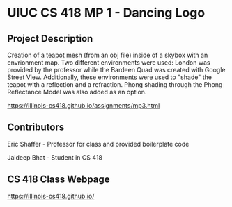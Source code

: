 # UIUC CS 418 MP 1 - Dancing Logo
## Project Description
Creation of a teapot mesh (from an obj file) inside of a skybox with an envrionment map. Two different environments were used: London was provided by the professor while the Bardeen Quad was created with Google Street View. Additionally, these environments were used to "shade" the teapot with a reflection and a refraction. Phong shading through the Phong Reflectance Model was also added as an option.

https://illinois-cs418.github.io/assignments/mp3.html
## Contributors
Eric Shaffer - Professor for class and provided boilerplate code

Jaideep Bhat - Student in CS 418
## CS 418 Class Webpage
https://illinois-cs418.github.io/
